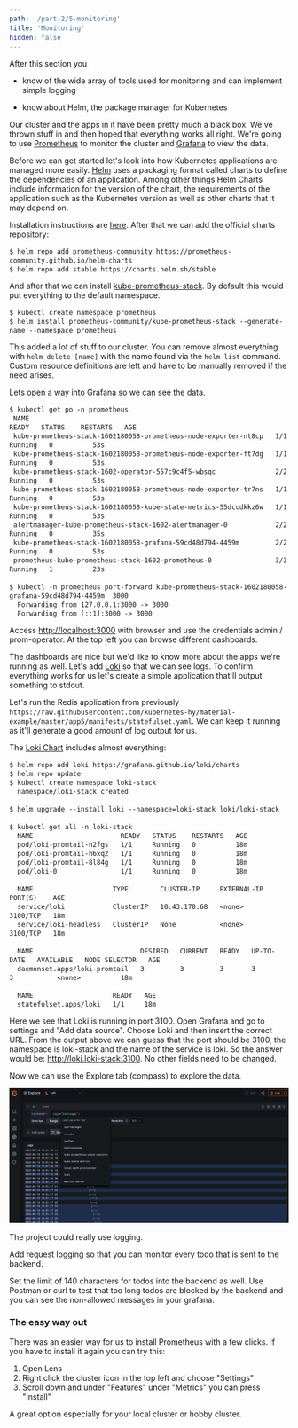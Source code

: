 ```yaml
---
path: '/part-2/5-monitoring'
title: 'Monitoring'
hidden: false
---
```


<text-box variant='learningObjectives' name='Learning Objectives'>

After this section you

- know of the wide array of tools used for monitoring and can implement simple logging

- know about Helm, the package manager for Kubernetes

</text-box>

Our cluster and the apps in it have been pretty much a black box. We've thrown stuff in and then hoped that everything works all right. We're going to use [Prometheus](https://prometheus.io/) to monitor the cluster and [Grafana](https://grafana.com/) to view the data.

Before we can get started let's look into how Kubernetes applications are managed more easily. [Helm](https://helm.sh/) uses a packaging format called charts to define the dependencies of an application. Among other things Helm Charts include information for the version of the chart, the requirements of the application such as the Kubernetes version as well as other charts that it may depend on.

Installation instructions are [here](https://helm.sh/docs/intro/install/). After that we can add the official charts repository:

```console
$ helm repo add prometheus-community https://prometheus-community.github.io/helm-charts
$ helm repo add stable https://charts.helm.sh/stable
```

And after that we can install [kube-prometheus-stack](https://artifacthub.io/packages/helm/prometheus-community/kube-prometheus-stack). By default this would put everything to the default namespace.

```console
$ kubectl create namespace prometheus
$ helm install prometheus-community/kube-prometheus-stack --generate-name --namespace prometheus
```

This added a lot of stuff to our cluster. You can remove almost everything with `helm delete [name]` with the name found via the `helm list` command. Custom resource definitions are left and have to be manually removed if the need arises.

Lets open a way into Grafana so we can see the data.

```console
$ kubectl get po -n prometheus
 NAME                                                              READY   STATUS    RESTARTS   AGE
 kube-prometheus-stack-1602180058-prometheus-node-exporter-nt8cp   1/1     Running   0          53s
 kube-prometheus-stack-1602180058-prometheus-node-exporter-ft7dg   1/1     Running   0          53s
 kube-prometheus-stack-1602-operator-557c9c4f5-wbsqc               2/2     Running   0          53s
 kube-prometheus-stack-1602180058-prometheus-node-exporter-tr7ns   1/1     Running   0          53s
 kube-prometheus-stack-1602180058-kube-state-metrics-55dccdkkz6w   1/1     Running   0          53s
 alertmanager-kube-prometheus-stack-1602-alertmanager-0            2/2     Running   0          35s
 kube-prometheus-stack-1602180058-grafana-59cd48d794-4459m         2/2     Running   0          53s
 prometheus-kube-prometheus-stack-1602-prometheus-0                3/3     Running   1          23s

$ kubectl -n prometheus port-forward kube-prometheus-stack-1602180058-grafana-59cd48d794-4459m  3000
  Forwarding from 127.0.0.1:3000 -> 3000
  Forwarding from [::1]:3000 -> 3000
```

Access [http://localhost:3000](http://localhost:3000) with browser and use the credentials admin / prom-operator. At the top left you can browse different dashboards.

The dashboards are nice but we'd like to know more about the apps we're running as well. Let's add [Loki](https://grafana.com/oss/loki/) so that we can see logs. To confirm everything works for us let's create a simple application that'll output something to stdout.

Let's run the Redis application from previously `https://raw.githubusercontent.com/kubernetes-hy/material-example/master/app5/manifests/statefulset.yaml`. We can keep it running as it'll generate a good amount of log output for us.

The [Loki Chart](https://github.com/grafana/loki/tree/master/production/helm) includes almost everything:

```console
$ helm repo add loki https://grafana.github.io/loki/charts
$ helm repo update
$ kubectl create namespace loki-stack
  namespace/loki-stack created

$ helm upgrade --install loki --namespace=loki-stack loki/loki-stack

$ kubectl get all -n loki-stack
  NAME                      READY   STATUS    RESTARTS   AGE
  pod/loki-promtail-n2fgs   1/1     Running   0          18m
  pod/loki-promtail-h6xq2   1/1     Running   0          18m
  pod/loki-promtail-8l84g   1/1     Running   0          18m
  pod/loki-0                1/1     Running   0          18m

  NAME                    TYPE        CLUSTER-IP     EXTERNAL-IP   PORT(S)    AGE
  service/loki            ClusterIP   10.43.170.68   <none>        3100/TCP   18m
  service/loki-headless   ClusterIP   None           <none>        3100/TCP   18m

  NAME                           DESIRED   CURRENT   READY   UP-TO-DATE   AVAILABLE   NODE SELECTOR   AGE
  daemonset.apps/loki-promtail   3         3         3       3            3           <none>          18m

  NAME                    READY   AGE
  statefulset.apps/loki   1/1     18m
```

Here we see that Loki is running in port 3100. Open Grafana and go to settings and "Add data source". Choose Loki and then insert the correct URL. From the output above we can guess that the port should be 3100, the namespace is loki-stack and the name of the service is loki. So the answer would be: http://loki.loki-stack:3100. No other fields need to be changed.

Now we can use the Explore tab (compass) to explore the data.

<img src="../img/loki_app_redisapp.png">

<exercise name='Exercise 2.10: Project v1.3'>

  The project could really use logging.

  Add request logging so that you can monitor every todo that is sent to the backend.

  Set the limit of 140 characters for todos into the backend as well. Use Postman or curl to test that too long todos are blocked by the backend and you can see the non-allowed messages in your grafana.

</exercise>

### The easy way out ###

There was an easier way for us to install Prometheus with a few clicks. If you have to install it again you can try this:

1. Open Lens
2. Right click the cluster icon in the top left and choose "Settings"
3. Scroll down and under "Features" under "Metrics" you can press "Install"

A great option especially for your local cluster or hobby cluster.

<quiz id="84aadc27-e1af-45aa-901d-9519613663d5"></quiz>
